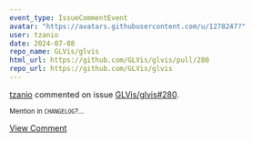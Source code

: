 ```yaml
---
event_type: IssueCommentEvent
avatar: "https://avatars.githubusercontent.com/u/1278247?"
user: tzanio
date: 2024-07-08
repo_name: GLVis/glvis
html_url: https://github.com/GLVis/glvis/pull/280
repo_url: https://github.com/GLVis/glvis
---
```


<a href='https://github.com/tzanio' target='_blank'>tzanio</a> commented on issue <a href='https://github.com/GLVis/glvis/pull/280' target='_blank'>GLVis/glvis#280</a>.

<small>Mention in `CHANGELOG`?...</small>

<a href='https://github.com/GLVis/glvis/pull/280' target='_blank'>View Comment</a>